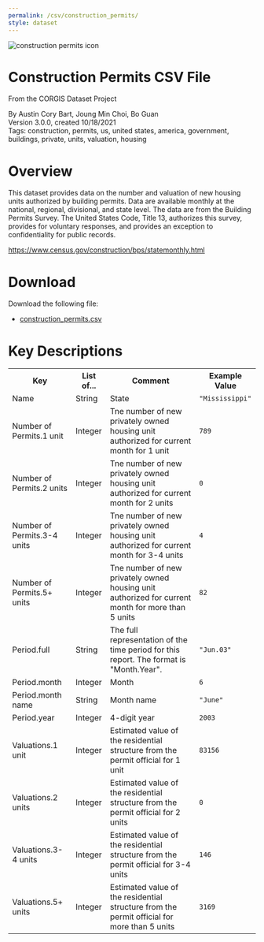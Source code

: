 ```yaml
---
permalink: /csv/construction_permits/
style: dataset
---
```


<img class="img-thumbnail float-right"
     src="/images/datasets/construction-permits-icon.png"
     alt="construction permits icon"
     role="presentation">

# Construction Permits CSV File

<p class='lead'>From the CORGIS Dataset Project</p>

<span class='text-muted'>By Austin Cory Bart, Joung Min Choi, Bo Guan</span><br>
<span class='text-muted'>Version 3.0.0, created 10/18/2021</span><br>
<span class='text-muted'>Tags: construction, permits, us, united states, america, government, buildings, private, units, valuation, housing</span>

# Overview

This dataset provides data on the number and valuation of new housing units authorized by building permits. Data are available monthly at the national, regional, divisional, and state level. The data are from the Building Permits Survey. The United States Code, Title 13, authorizes this survey, provides for voluntary responses, and provides an exception to confidentiality for public records.



<https://www.census.gov/construction/bps/statemonthly.html>




# Download

Download the following file:

* <a href='../../datasets/csv/construction_permits/construction_permits.csv' download>construction_permits.csv <span class="fas fa-download"></span></a>

# Key Descriptions
    
<table class='table table-condensed table-striped table-bordered table-hover'>
<tr>
    <th class=''>Key</th>
    <th class=''>List of...</th>
    <th class=''>Comment</th>
    <th class=''>Example Value</th>
</tr>

<tr>
    <td>Name</td>
    <td>String</td> 
    <td>State</td>
    <td><code>"Mississippi"</code></td>
</tr>

<tr>
    <td>Number of Permits.1 unit</td>
    <td>Integer</td> 
    <td>Tne number of new privately owned housing unit authorized for current month  for 1 unit</td>
    <td><code>789</code></td>
</tr>

<tr>
    <td>Number of Permits.2 units</td>
    <td>Integer</td> 
    <td>Tne number of new privately owned housing unit authorized for current month  for 2 units</td>
    <td><code>0</code></td>
</tr>

<tr>
    <td>Number of Permits.3-4 units</td>
    <td>Integer</td> 
    <td>Tne number of new privately owned housing unit authorized for current month  for 3-4 units</td>
    <td><code>4</code></td>
</tr>

<tr>
    <td>Number of Permits.5+ units</td>
    <td>Integer</td> 
    <td>Tne number of new privately owned housing unit authorized for current month  for more than 5 units</td>
    <td><code>82</code></td>
</tr>

<tr>
    <td>Period.full</td>
    <td>String</td> 
    <td>The full representation of the time period for this report. The format is "Month.Year".</td>
    <td><code>"Jun.03"</code></td>
</tr>

<tr>
    <td>Period.month</td>
    <td>Integer</td> 
    <td>Month</td>
    <td><code>6</code></td>
</tr>

<tr>
    <td>Period.month name</td>
    <td>String</td> 
    <td>Month name</td>
    <td><code>"June"</code></td>
</tr>

<tr>
    <td>Period.year</td>
    <td>Integer</td> 
    <td>4-digit year</td>
    <td><code>2003</code></td>
</tr>

<tr>
    <td>Valuations.1 unit</td>
    <td>Integer</td> 
    <td>Estimated value of the residential structure from the permit official for 1 unit</td>
    <td><code>83156</code></td>
</tr>

<tr>
    <td>Valuations.2 units</td>
    <td>Integer</td> 
    <td>Estimated value of the residential structure from the permit official for 2 units</td>
    <td><code>0</code></td>
</tr>

<tr>
    <td>Valuations.3-4 units</td>
    <td>Integer</td> 
    <td>Estimated value of the residential structure from the permit official for 3-4 units</td>
    <td><code>146</code></td>
</tr>

<tr>
    <td>Valuations.5+ units</td>
    <td>Integer</td> 
    <td>Estimated value of the residential structure from the permit official for more than 5 units</td>
    <td><code>3169</code></td>
</tr>

</table>